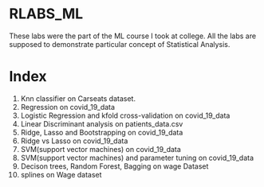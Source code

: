 # RLABS_ML
These labs were the part of the ML course I took at college. All the labs are supposed to demonstrate particular concept of Statistical Analysis.

# Index
1) Knn classifier on Carseats dataset.
2) Regression on covid_19_data
3) Logistic Regression and kfold cross-validation on covid_19_data
4) Linear Discriminant analysis on patients_data.csv
5) Ridge, Lasso and Bootstrapping on covid_19_data
6) Ridge vs Lasso on covid_19_data
7) SVM(support vector machines) on covid_19_data
8) SVM(support vector machines) and parameter tuning on covid_19_data
9) Decison trees, Random Forest, Bagging on wage Dataset
10) splines on Wage dataset
